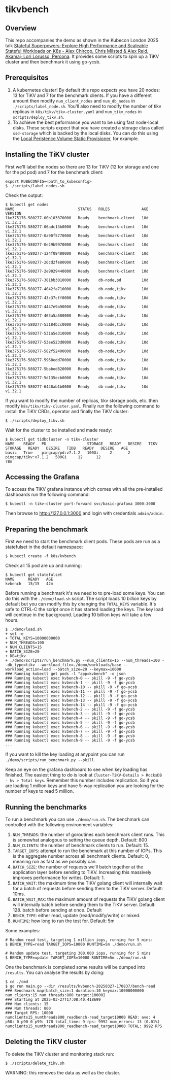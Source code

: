 # tikvbench

## Overview

This repo accompanies the demo as shown in the Kubecon London 2025 talk
[Stateful Superpowers: Explore High Performance and Scaleable Stateful Workloads
on K8s - Alex Chircop, Chris Milsted & Alex Reid, Akamai; Lori Lorusso,
Percona](https://kccnceu2025.sched.com/event/1txEs/stateful-superpowers-explore-high-performance-and-scaleable-stateful-workloads-on-k8s-alex-chircop-chris-milsted-alex-reid-akamai-lori-lorusso-percona). It provides
some scripts to spin up a TiKV cluster and then benchmark it using go-ycsb.

## Prerequisites

1. A kubernetes cluster! By default this repo expects you have 20 nodes: 13 for
   TiKV and 7 for the benchmark clients. If you have a different amount then
   modify `num_client_nodes` and `num_db_nodes` in `./scripts/label_node.sh`.
   You'll also need to modify the number of tikv replicas in `k8s/tikv/tikv-cluster.yaml`
   and `num_tikv_nodes` in `scripts/deploy_tikv.sh`.
2. To achieve the best peformance you want to be using fast node-local disks.
   These scripts expect that you have created a storage class called
   `ssd-storage` which is backed by the local disks. You can do this using the
   [Local Peristence Volume Static Provisioner](https://github.com/kubernetes-sigs/sig-storage-local-static-provisioner#local-persistence-volume-static-provisioner),
   for example.

## Installing the TiKV cluster

First we'll label the nodes so there are 13 for TiKV (12 for storage and one for
the pd pod) and 7 for the benchmark
client:

```
export KUBECONFIG=<path_to_kubeconfig>
$ ./scripts/label_nodes.sh
```

Check the output:

```
$ kubectl get nodes
NAME                            STATUS   ROLES              AGE   VERSION
lke375176-580277-00b103370000   Ready    benchmark-client   10d   v1.32.1
lke375176-580277-06adc13b0000   Ready    benchmark-client   10d   v1.32.1
lke375176-580277-0a90f5770000   Ready    benchmark-client   10d   v1.32.1
lke375176-580277-0e29b9970000   Ready    benchmark-client   10d   v1.32.1
lke375176-580277-124f08480000   Ready    benchmark-client   10d   v1.32.1
lke375176-580277-20cd2fe80000   Ready    benchmark-client   10d   v1.32.1
lke375176-580277-2e9029440000   Ready    benchmark-client   10d   v1.32.1
lke375176-580277-381bb3010000   Ready    db-node,pd         10d   v1.32.1
lke375176-580277-4042fa710000   Ready    db-node,tikv       10d   v1.32.1
lke375176-580277-43c37cff0000   Ready    db-node,tikv       10d   v1.32.1
lke375176-580277-4447e9a90000   Ready    db-node,tikv       10d   v1.32.1
lke375176-580277-463a5a580000   Ready    db-node,tikv       10d   v1.32.1
lke375176-580277-53184bcc0000   Ready    db-node,tikv       10d   v1.32.1
lke375176-580277-531a5e310000   Ready    db-node,tikv       10d   v1.32.1
lke375176-580277-53ee523d0000   Ready    db-node,tikv       10d   v1.32.1
lke375176-580277-582f52400000   Ready    db-node,tikv       10d   v1.32.1
lke375176-580277-5968edd70000   Ready    db-node,tikv       10d   v1.32.1
lke375176-580277-5babed820000   Ready    db-node,tikv       10d   v1.32.1
lke375176-580277-5d135ecb0000   Ready    db-node,tikv       10d   v1.32.1
lke375176-580277-6448ab1b0000   Ready    db-node,tikv       10d   v1.32.1
```

If you want to modify the number of replicas, tikv storage pods, etc. then
modify `k8s/tikv/tikv-cluster.yaml`. Finally run the following command to
install the TiKV CRDs, operator and finally the TiKV cluster:

```
$ ./scripts/deploy_tikv.sh
```

Wait for the cluster to be installed and made ready:

```
$ kubectl get tidbcluster -n tikv-cluster
NAME    READY   PD                  STORAGE   READY   DESIRE   TIKV                  STORAGE   READY   DESIRE   TIDB   READY   DESIRE   AGE
basic   True    pingcap/pd:v7.1.2   100Gi     2       2        pingcap/tikv:v7.1.2   500Gi     12      12                               78m
```

## Accessing the Grafana

To access the TiKV grafana instance which comes with all the pre-installed
dashboards run the following command:

```
$ kubectl -n tikv-cluster port-forward svc/basic-grafana 3000:3000
```

Then browse to http://127.0.0.1:3000 and login with credentials `admin/admin`.


## Preparing the benchmark

First we need to start the benchmark client pods. These pods are run as a
statefulset in the default namespace:

```
$ kubectl create -f k8s/kvbench
```

Check all 15 pod are up and running:
```
$ kubectl get statefulset
NAME      READY   AGE
kvbench   15/15   42m
```

Before running a benchmark it's we need to to pre-load some keys. You can do
this with the `./demo/load.sh` script. The script loads 10 billion keys by
default but you can modify this by changing the `TOTAL_KEYS` variable. It's safe
to CTRL-C the script once it has started loading the keys. The key load will
continue in the background. Loading 10 billion keys will take a few hours.

```
$ ./demo/load.sh
+ set -e
+ TOTAL_KEYS=10000000000
+ NUM_THREADS=100
+ NUM_CLIENTS=15
+ BATCH_SIZE=20
+ DB=tikv
+ ./demo/scripts/run_benchmark.py --num_clients=15 --num_threads=100 --db_type=tikv --workload_file=./demo/workloads/base --workload_action=load --batch_size=20 --keymax=10000
### Running kubectl get pods -l "app=kvbench" -o json
### Running kubectl exec kvbench-0 -- pkill -9 -f go-ycsb
### Running kubectl exec kvbench-1 -- pkill -9 -f go-ycsb
### Running kubectl exec kvbench-10 -- pkill -9 -f go-ycsb
### Running kubectl exec kvbench-11 -- pkill -9 -f go-ycsb
### Running kubectl exec kvbench-12 -- pkill -9 -f go-ycsb
### Running kubectl exec kvbench-13 -- pkill -9 -f go-ycsb
### Running kubectl exec kvbench-14 -- pkill -9 -f go-ycsb
### Running kubectl exec kvbench-2 -- pkill -9 -f go-ycsb
### Running kubectl exec kvbench-3 -- pkill -9 -f go-ycsb
### Running kubectl exec kvbench-4 -- pkill -9 -f go-ycsb
### Running kubectl exec kvbench-5 -- pkill -9 -f go-ycsb
### Running kubectl exec kvbench-6 -- pkill -9 -f go-ycsb
### Running kubectl exec kvbench-7 -- pkill -9 -f go-ycsb
### Running kubectl exec kvbench-8 -- pkill -9 -f go-ycsb
### Running kubectl exec kvbench-9 -- pkill -9 -f go-ycsb
...
```

If you want to kill the key loading at anypoint you can run `./demo/scripts/run_benchmark.py --pkill`.

Keep an eye on the grafana dashboard to see when key loading has finished.
The easiest thing to do is look at `Cluster-TiKV-Details > RocksDB - kv >
Total keys`. Remember this number includes replication. So if you are loading
1 million keys and have 5-way replication you are looking for the number of
keys to read 5 million.

## Running the benchmarks

To run a benchmark you can use `./demo/run.sh`. The benchmark can controlled
with the following environment variables:
1. `NUM_THREADS`: the number of goroutines each benchmark client runs. This is
   somewhat analogous to setting the queue depth. Default: 800
1. `NUM_CLIENTS`: the number of benchmark clients to run. Default: 15.
1. `TARGET_IOPS`: attempt to run the benchmark at this number of IOPs. This is
   the aggregate number across all benchmark clients. Default: 0, meaning run as
   fast as we possibly can.
1. `BATCH_SIZE`: the number of requests we'll batch together at the application
   layer before sending to TiKV. Increasing this massively improves performance 
   for writes. Default: 1.
1. `BATCH_WAIT`: the maximum time the TiKV golang client will internally wait for
   a batch of requests before sending them to the TiKV server. Default: 10ms.
1. `BATCH_WAIT_MAX`: the maximum amount of requests the TiKV golang client will
   internally batch before sending them to the TiKV server. Default: 128.
   batch before sending at once. Default
1. `BENCH_TYPE`: either read, update (read/modify/write) or mixed.
1. `RUNTIME`: how long to run the test for. Default: 5m

Some examples:

```
# Random read test, targeting 1 million iops, running for 5 mins:
$ BENCH_TYPE=read TARGET_IOPS=10000 RUNTIME=5m ./demo/run.sh

# Random update test, targeting 300,000 iops, running for 5 mins
$ BENCH_TYPE=update TARGET_IOPS=10000 RUNTIME=5m ./demo/run.sh
```

One the benchmark is completed some results will be dumped into `/results`.
You can analyse the results by doing:

```
$ cd ./cmd
$ go run main.go --dir /results/kvbench-20250327-170837/bench-read
### Benchmark map[batch_size:1 duration:10 keymax:10000000000 num_clients:15 num_threads:800 target:10000]
### Starting at 2025-03-27T17:08:40.418699
### Num clients: 15
### Num threads: 800
### Target RPS: 10000
numclients15_numthreads800_readbench-read_target10000 READ: ave: 4 p50: 0 p90 0 p99: 178 total_time: 9 rps: 9992 num_errors: 13 (0.01%)
numclients15_numthreads800_readbench-read_target10000 TOTAL: 9992 RPS
```

## Deleting the TiKV cluster

To delete the TiKV cluster and monitoring stack run:

```
$ ./scripts/delete_tikv.sh
```

WARNING: this removes the data as well as the cluster.
